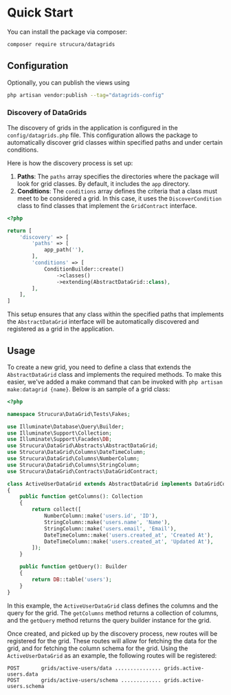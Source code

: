 # Quick Start

You can install the package via composer:

```bash
composer require strucura/datagrids
```

## Configuration

Optionally, you can publish the views using

```bash
php artisan vendor:publish --tag="datagrids-config"
```

### Discovery of DataGrids

The discovery of grids in the application is configured in the `config/datagrids.php` file. This configuration allows
the package to automatically discover grid classes within specified paths and under certain conditions.

Here is how the discovery process is set up:

1. **Paths**: The `paths` array specifies the directories where the package will look for grid classes. By default, it includes the `app` directory.
2. **Conditions**: The `conditions` array defines the criteria that a class must meet to be considered a grid. In this case, it uses the `DiscoverCondition` class to find classes that implement the `GridContract` interface.

```php
<?php

return [
    'discovery' => [
        'paths' => [
            app_path(''),
        ],
        'conditions' => [
            ConditionBuilder::create()
                ->classes()
                ->extending(AbstractDataGrid::class),
        ],
    ],
]
```

This setup ensures that any class within the specified paths that implements the `AbstractDataGrid` interface will be
automatically discovered and registered as a grid in the application.

## Usage

To create a new grid, you need to define a class that extends the `AbstractDataGrid` class and implements the required
methods. To make this easier, we've added a make command that can be invoked with `php artisan make:datagrid {name}`. 
Below is an sample of a grid class:

```php
<?php

namespace Strucura\DataGrid\Tests\Fakes;

use Illuminate\Database\Query\Builder;
use Illuminate\Support\Collection;
use Illuminate\Support\Facades\DB;
use Strucura\DataGrid\Abstracts\AbstractDataGrid;
use Strucura\DataGrid\Columns\DateTimeColumn;
use Strucura\DataGrid\Columns\NumberColumn;
use Strucura\DataGrid\Columns\StringColumn;
use Strucura\DataGrid\Contracts\DataGridContract;

class ActiveUserDataGrid extends AbstractDataGrid implements DataGridContract
{
    public function getColumns(): Collection
    {
        return collect([
            NumberColumn::make('users.id', 'ID'),
            StringColumn::make('users.name', 'Name'),
            StringColumn::make('users.email', 'Email'),
            DateTimeColumn::make('users.created_at', 'Created At'),
            DateTimeColumn::make('users.created_at', 'Updated At'),
        ]);
    }

    public function getQuery(): Builder
    {
        return DB::table('users');
    }
}
```

In this example, the `ActiveUserDataGrid` class defines the columns and the query for the grid. The `getColumns` method
returns a collection of columns, and the `getQuery` method returns the query builder instance for the grid.

Once created, and picked up by the discovery process, new routes will be registered for the grid.  These routes will
allow for fetching the data for the grid, and for fetching the column schema for the grid.  Using the
`ActiveUserDataGrid`
as an
example, the following routes will be registered:

```
POST       grids/active-users/data ............... grids.active-users.data
POST       grids/active-users/schema ............. grids.active-users.schema
```
